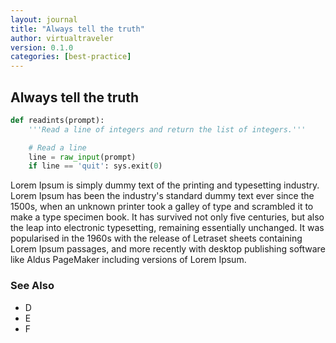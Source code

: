 ```yaml
---
layout: journal
title: "Always tell the truth"
author: virtualtraveler
version: 0.1.0
categories: [best-practice]
---
```


## Always tell the truth  

```python
def readints(prompt):
    '''Read a line of integers and return the list of integers.'''

    # Read a line
    line = raw_input(prompt)
    if line == 'quit': sys.exit(0)
```

Lorem Ipsum is simply dummy text of the printing and typesetting industry. Lorem Ipsum has been the industry's standard dummy text ever since the 1500s, when an unknown printer took a galley of type and scrambled it to make a type specimen book. It has survived not only five centuries, but also the leap into electronic typesetting, remaining essentially unchanged. It was popularised in the 1960s with the release of Letraset sheets containing Lorem Ipsum passages, and more recently with desktop publishing software like Aldus PageMaker including versions of Lorem Ipsum.

### See Also

- D
- E
- F 